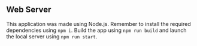 ## Web Server

This application was made using Node.js. 
Remember to install the required dependencies using `npm i`.
Build the app using `npm run build` and launch the local server using `npm run start`.